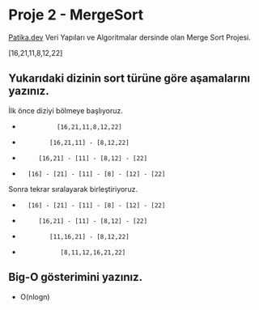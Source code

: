 # Proje 2 - MergeSort

[Patika.dev](https://www.patika.dev/tr) Veri Yapıları ve Algoritmalar dersinde olan Merge Sort Projesi.


[16,21,11,8,12,22]

## Yukarıdaki dizinin sort türüne göre aşamalarını yazınız.

İlk önce diziyi bölmeye başlıyoruz.

*               [16,21,11,8,12,22]
*             [16,21,11] - [8,12,22]
*          [16,21] - [11] - [8,12] - [22]
*       [16] - [21] - [11] - [8] - [12] - [22]

Sonra tekrar sıralayarak birleştiriyoruz.

*       [16] - [21] - [11] - [8] - [12] - [22]
*          [16,21] - [11] - [8,12] - [22]
*             [11,16,21] - [8,12,22]
*                [8,11,12,16,21,22]

## Big-O gösterimini yazınız.

* O(nlogn)
